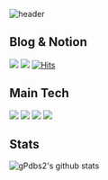 ![header](https://capsule-render.vercel.app/api?type=waving&color=C6BBB7&height=200&section=header&text=Jeong%20Hye%20Yun&animation=fadeIn&fontSize=60)

## Blog & Notion
<a href="https://jkkou.tistory.com/category" target="_blank"><img src="https://img.shields.io/badge/Tistory-000000?style=flat-square&logo=Tistory&logoColor=white"/></a>
<a href="https://www.notion.so/jhy-6ca374aef3814ae19b3b8a5e79327cf3" target="_blank"><img src="https://img.shields.io/badge/Notion-000000?style=flat-square&logo=Notion&logoColor=white"/></a>
[![Hits](https://hits.seeyoufarm.com/api/count/incr/badge.svg?url=https%3A%2F%2Fgithub.com%2FgPdbs2%2Fhit-counter&count_bg=%239693B0&title_bg=%23555555&icon=&icon_color=%23E7E7E7&title=hits&edge_flat=false)](https://hits.seeyoufarm.com)</a>

## Main Tech
<img src="https://img.shields.io/badge/Python-007396?&style=for-the-badge&logo=Python&logoColor=white"/></a>
<img src="https://img.shields.io/badge/JPA-007396?&style=for-the-badge&logo=JPA&logoColor=white"/></a>
<img src="https://img.shields.io/badge/mysql-4479A1?style=for-the-badge&logo=mysql&logoColor=white"></a>
<img src="https://img.shields.io/badge/Spring%20Boot-6DB33F?style=for-the-badge&logo=Spring%20Boot&logoColor=white"> </a>

## Stats
![gPdbs2's github stats](https://github-readme-stats.vercel.app/api?username=gPdbs2&show_icons=true)
